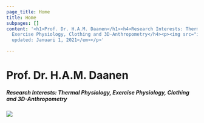 ```yaml
---
page_title: Home
title: Home
subpages: []
content: '<h1>Prof. Dr. H.A.M. Daanen</h1><h4>Research Interests: Thermal Physiology,
  Exercise Physiology, Clothing and 3D-Anthropometry</h4><p><img src="images/heindaanen21.jpg"></p><p><em>Last
  updated: Januari 1, 2021</em></p>'

---
```

# Prof. Dr. H.A.M. Daanen

##### Research Interests: Thermal Physiology, Exercise Physiology, Clothing and 3D-Anthropometry

### ![](images/heindaanen21.jpg)